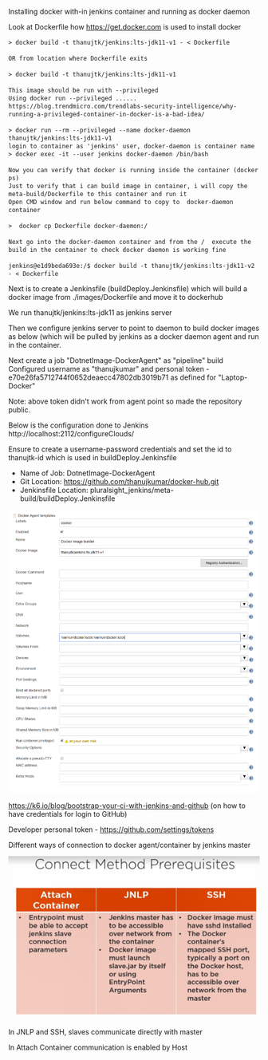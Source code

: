 Installing docker with-in jenkins container and running as docker daemon

Look at Dockerfile how https://get.docker.com is used to install docker 

  ``` 
 > docker build -t thanujtk/jenkins:lts-jdk11-v1 - < Dockerfile

  OR from location where Dockerfile exits

 > docker build -t thanujtk/jenkins:lts-jdk11-v1

  This image should be run with --privileged 
  Using docker run --privileged ......
  https://blog.trendmicro.com/trendlabs-security-intelligence/why-running-a-privileged-container-in-docker-is-a-bad-idea/

 > docker run --rm --privileged --name docker-daemon thanujtk/jenkins:lts-jdk11-v1
  login to container as 'jenkins' user, docker-daemon is container name 
 > docker exec -it --user jenkins docker-daemon /bin/bash

  Now you can verify that docker is running inside the container (docker ps)
  Just to verify that i can build image in container, i will copy the meta-build/Dockerfile to this container and run it
  Open CMD window and run below command to copy to  docker-daemon container
  
  >  docker cp Dockerfile docker-daemon:/

  Next go into the docker-daemon container and from the /  execute the build in the container to check docker daemon is working fine
  
  jenkins@e1d9beda693e:/$ docker build -t thanujtk/jenkins:lts-jdk11-v2 - < Dockerfile
 ``` 

 Next is to create a Jenkinsfile (buildDeploy.Jenkinsfile) which will build a docker image from ./images/Dockerfile and move it to dockerhub
 
 We run thanujtk/jenkins:lts-jdk11 as jenkins server
 
 Then we configure jenkins server to point to  daemon to build docker images as below (which will be pulled by jenkins as a docker daemon agent and run in the container.
 
 Next create a job "DotnetImage-DockerAgent" as "pipeline" build
 Configured username as "thanujkumar" and personal token - e70e26fa5712744f0652deaecc47802db3019b71 as defined for "Laptop-Docker"
 
 Note: above token didn't work from agent point so made the repository public.
 
 Below is the configuration done to Jenkins http://localhost:2112/configureClouds/
 
 Ensure to create a username-password credentials and set the id to thanujtk-id which is used in buildDeploy.Jenkinsfile
 
 - Name of Job: DotnetImage-DockerAgent
 - Git Location: https://github.com/thanujkumar/docker-hub.git
 - Jenkinsfile Location: pluralsight_jenkins/meta-build/buildDeploy.Jenkinsfile
 
 ![Alt](./configuring-docker-agent-jenkins.png "Configuring jenkins cloud")


 
 https://k6.io/blog/bootstrap-your-ci-with-jenkins-and-github  (on how to have credentials for login to GitHub)
 
 Developer personal token - https://github.com/settings/tokens
 
 Different ways of connection to docker agent/container by jenkins master
 
 ![Alt](./connect-methods.png "Connection Methods")
 
 In JNLP and SSH, slaves communicate directly with master
 
 In Attach Container communication is enabled by Host
 
 